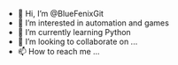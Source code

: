 - 👋 Hi, I’m @BlueFenixGit
- 👀 I’m interested in automation and games
- 🌱 I’m currently learning Python
- 💞️ I’m looking to collaborate on ...
- 📫 How to reach me ...

<!---
BlueFenixGit/BlueFenixGit is a ✨ special ✨ repository because its `README.md` (this file) appears on your GitHub profile.
You can click the Preview link to take a look at your changes.
--->
